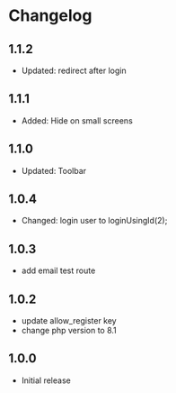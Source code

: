 # Changelog

## 1.1.2
- Updated: redirect after login
  
## 1.1.1
- Added: Hide on small screens
  
## 1.1.0
- Updated: Toolbar

## 1.0.4
- Changed: login user to loginUsingId(2);

## 1.0.3
- add email test route

## 1.0.2
- update allow_register key
- change php version to 8.1

## 1.0.0
-   Initial release
